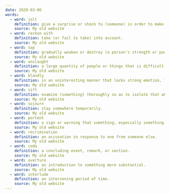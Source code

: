 ```yaml
---
date: 2020-03-06
words:
  - word: jolt
    definition: give a surprise or shock to (someone) in order to make them act or change.
    source: My old website
  - word: reckon with
    definition: take (or fail to take) into account.
    source: My old website
  - word: sap
    definition: gradually weaken or destroy (a person's strength or power).
    source: My old website
  - word: onslaught
    definition: a large quantity of people or things that is difficult to cope with.
    source: My old website
  - word: blandly
    definition: in an uninteresting manner that lacks strong emotion, features, or characteristics.
    source: My old website
  - word: sift
    definition: examine (something) thoroughly so as to isolate that which is most important or useful.
    source: My old website
  - word: sojourn
    definition: stay somewhere temporarily.
    source: My old website
  - word: portent
    definition: a sign or warning that something, especially something momentous or calamitous, is likely to happen.
    source: My old website
  - word: recrimination
    definition: an accusation in response to one from someone else.
    source: My old website
  - word: coda
    definition: a concluding event, remark, or section.
    source: My old website
  - word: overture
    definition: an introduction to something more substantial.
    source: My old website
  - word: interlude
    definition: an intervening period of time.
    source: My old website
---
```

